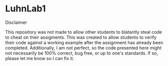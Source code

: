 # LuhnLab1

Disclaimer

This repository was not made to allow other students to blatantly steal code to cheat on their assigments. This was created to allow students to verify their code against a working example after the assignment has already been completed. Additionally, I am not perfect, so the code presented here might not necessarily be 100% correct, bug free, or up to one's standards. If so, please let me know so I can fix it.
